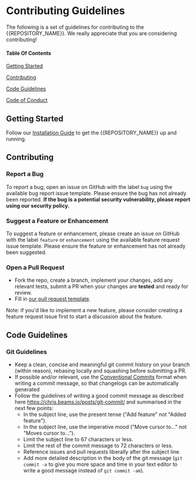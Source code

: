 # Contributing Guidelines

The following is a set of guidelines for contributing to the {{REPOSITORY_NAME}}. We really appreciate that you are considering contributing!

#### Table Of Contents

[Getting Started](#getting-started)

[Contributing](#contributing)

[Code Guidelines](#code-guidelines)

[Code of Conduct](https://github.com/{{REPOSITORY_OWNER}}/{{REPOSITORY_URL}}/blob/main/CODE_OF_CONDUCT.md)

## Getting Started

Follow our [Installation Guide](https://github.com/{{REPOSITORY_OWNER}}/{{REPOSITORY_URL}}/blob/main/README.md#Installation) to get the {{REPOSITORY_NAME}} up and running.

<!-- ### Project Structure (OPTIONAL) -->

## Contributing

### Report a Bug

To report a bug, open an issue on GitHub with the label `bug` using the available bug report issue template. Please ensure the bug has not already been reported. **If the bug is a potential security vulnerability, please report using our security policy.**

### Suggest a Feature or Enhancement

To suggest a feature or enhancement, please create an issue on GitHub with the label `feature` or `enhancement` using the available feature request issue template. Please ensure the feature or enhancement has not already been suggested.

### Open a Pull Request

* Fork the repo, create a branch, implement your changes, add any relevant tests, submit a PR when your changes are **tested** and ready for review.
* Fill in [our pull request template](https://github.com/{{REPOSITORY_OWNER}}/{{REPOSITORY_URL}}/blob/main/.github/pull_request_template.md).

Note: if you'd like to implement a new feature, please consider creating a feature request issue first to start a discussion about the feature.

## Code Guidelines

<!-- ### Go/Python/Bash Guidelines (OPTIONAL) -->

### Git Guidelines

* Keep a clean, concise and meaningful git commit history on your branch (within reason), rebasing locally and squashing before submitting a PR.
* If possible and/or relevant, use the [Conventional Commits](https://www.conventionalcommits.org/en/v1.0.0/) format when writing a commit message, so that changelogs can be automatically generated
* Follow the guidelines of writing a good commit message as described here <https://chris.beams.io/posts/git-commit/> and summarised in the next few points:
  * In the subject line, use the present tense ("Add feature" not "Added feature").
  * In the subject line, use the imperative mood ("Move cursor to..." not "Moves cursor to...").
  * Limit the subject line to 67 characters or less.
  * Limit the rest of the commit message to 72 characters or less.
  * Reference issues and pull requests liberally after the subject line.
  * Add more detailed description in the body of the git message (`git commit -a` to give you more space and time in your text editor to write a good message instead of `git commit -am`).
